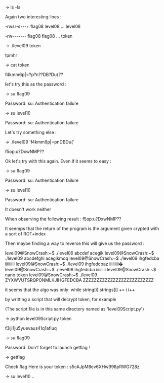 
-> ls -la

Again two interesting lines :

-rwsr-s---+ flag08 level08 ... level08

-rw-------  flag08 flag08  ... token

-> ./level09 token

tpmhr

-> cat token

f4kmm6p|=?p?n??DB?Du{??

let's try this as the password :

-> su flag09

Password:
su: Authentication failure

-> su level10

Password:
su: Authentication failure

Let's try something else :

-> ./level09 'f4kmm6p|=pnDBDu{'

f5op:u?DxwNMP??

Ok let's try with this again. Even if it seems to easy :

-> su flag09

Password:
su: Authentication failure

-> su level10

Password:
su: Authentication failure

It doesn't work neither

When observing the following result :
f5op:u?DxwNMP??

It seemps that the return of the program is the argument given
crypted with a sort of ROT+index

Then maybe finding a way to reverse this will give us the password :

level09@SnowCrash:~$ ./level09 abcdef
acegik
level09@SnowCrash:~$ ./level09 abcdefghi
acegikmoq
level09@SnowCrash:~$ ./level09 ihgfedcba
iiiiiiiii
level09@SnowCrash:~$ ./level09 ihgfedcbaz
iiiiiiiii�
level09@SnowCrash:~$ ./level09 ihgfedcba
iiiiiiiii
level09@SnowCrash:~$ nano token
level09@SnowCrash:~$ ./level09 ZYXWVUTSRQPONMLKJIHGFEDCBA
ZZZZZZZZZZZZZZZZZZZZZZZZZZ

it seems that the algo was only:
while string[i]
    strings[i] += i
    i++

by writting a script that will decrypt token, for example

(The script file is in this same directory named as 'level09Script.py')

-> python level09Script.py token

f3iji1ju5yuevaus41q1afiuq

-> su flag09

Password:
Don't forget to launch getflag !

-> getflag

Check flag.Here is your token : s5cAJpM8ev6XHw998pRWG728z

-> su level10 ..